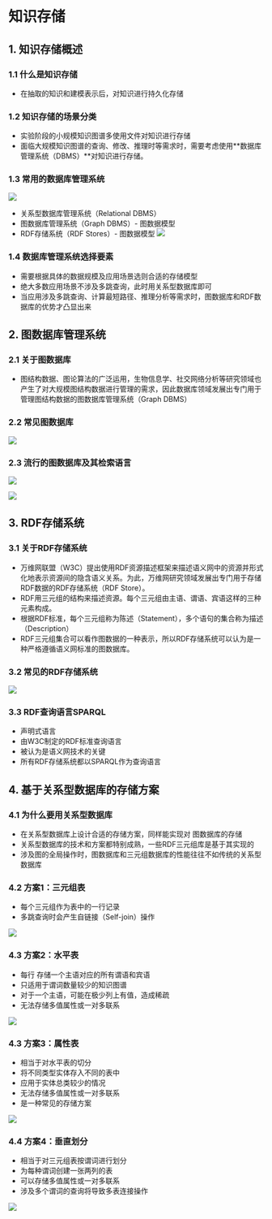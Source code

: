 # 知识存储

## 1. 知识存储概述

### 1.1 什么是知识存储

- 在抽取的知识和建模表示后，对知识进行持久化存储
### 1.2 知识存储的场景分类
- 实验阶段的小规模知识图谱多使用文件对知识进行存储
- 面临大规模知识图谱的查询、修改、推理时等需求时，需要考虑使用**数据库管理系统（DBMS）**对知识进行存储。 
### 1.3 常用的数据库管理系统

![](image/image.png "")

- 关系型数据库管理系统（Relational DBMS）
- 图数据库管理系统（Graph DBMS）- 图数据模型
- RDF存储系统（RDF Stores）- 图数据模型
	![](image/image_1.png "")

### 1.4 数据库管理系统选择要素

- 需要根据具体的数据规模及应用场景选则合适的存储模型
- 绝大多数应用场景不涉及多跳查询，此时用关系型数据库即可
- 当应用涉及多跳查询、计算最短路径、推理分析等需求时，图数据库和RDF数据库的优势才凸显出来
## 2. 图数据库管理系统

### 2.1 关于图数据库

- 图结构数据、图论算法的广泛运用，生物信息学、社交网络分析等研究领域也产生了对大规模图结构数据进行管理的需求，因此数据库领域发展出专门用于管理图结构数据的图数据库管理系统（Graph DBMS）
### 2.2 常见图数据库

![](image/image_2.png "")

### 2.3 流行的图数据库及其检索语言

![](image/image_3.png "")

![](image/image_4.png "")

## 3. RDF存储系统

### 3.1 关于RDF存储系统

- 万维网联盟（W3C）提出使用RDF资源描述框架来描述语义网中的资源并形式化地表示资源间的隐含语义关系。为此，万维网研究领域发展出专门用于存储RDF数据的RDF存储系统（RDF Store）。
- RDF用三元组的结构来描述资源。每个三元组由主语、谓语、宾语这样的三种元素构成。
- 根据RDF标准，每个三元组称为陈述（Statement），多个语句的集合称为描述（Description）
- RDF三元组集合可以看作图数据的一种表示，所以RDF存储系统可以认为是一种严格遵循语义网标准的图数据库。

### 3.2 常见的RDF存储系统

![](image/image_5.png "")

### 3.3 RDF查询语言SPARQL

- 声明式语言
- 由W3C制定的RDF标准查询语言
- 被认为是语义网技术的关键
- 所有RDF存储系统都以SPARQL作为查询语言
## 4. 基于关系型数据库的存储方案

### 4.1 为什么要用关系型数据库

- 在关系型数据库上设计合适的存储方案，同样能实现对 图数据库的存储
- 关系型数据库的技术和方案都特别成熟，一些RDF三元组库是基于其实现的
- 涉及图的全局操作时，图数据库和三元组数据库的性能往往不如传统的关系型数据库
### 4.2 方案1：三元组表
- 每个三元组作为表中的一行记录
- 多跳查询时会产生自链接（Self-join）操作

![](image/image_6.png "")

### 4.3 方案2：水平表

- 每行 存储一个主语对应的所有谓语和宾语
- 只适用于谓词数量较少的知识图谱
- 对于一个主语，可能在极少列上有值，造成稀疏
- 无法存储多值属性或一对多联系

![](image/image_7.png "")

### 4.3 方案3：属性表

- 相当于对水平表的切分
- 将不同类型实体存入不同的表中
- 应用于实体总类较少的情况
- 无法存储多值属性或一对多联系
- 是一种常见的存储方案

![](image/image_8.png "")

### 4.4 方案4：垂直划分

- 相当于对三元组表按谓词进行划分
- 为每种谓词创建一张两列的表
- 可以存储多值属性或一对多联系
- 涉及多个谓词的查询将导致多表连接操作

![](image/image_9.png "")

